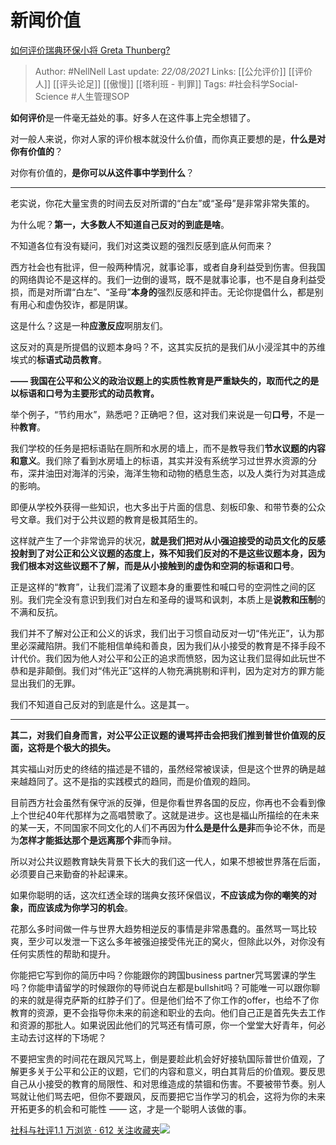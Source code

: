# 新闻价值
[如何评价瑞典环保小将 Greta Thunberg?](https://www.zhihu.com/question/341415289/answer/840493438)

> Author: #NellNell 
Last update: *22/08/2021* 
Links: [[公允评价]] [[评价人]] [[评头论足]] [[傲慢]] [[塔利班 - 判罪]]
Tags: #社会科学Social-Science #人生管理SOP 


  

**如何评价**是一件毫无益处的事。好多人在这件事上完全想错了。

对一般人来说，你对人家的评价根本就没什么价值，而你真正要想的是，**什么是对你有价值的**？

对你有价值的，**是你可以从这件事中学到什么**？

---

老实说，你花大量宝贵的时间去反对所谓的“白左”或“圣母”是非常非常失策的。

为什么呢？**第一，大多数人不知道自己反对的到底是啥**。

不知道各位有没有疑问，我们对这类议题的强烈反感到底从何而来？

西方社会也有批评，但一般两种情况，就事论事，或者自身利益受到伤害。但我国的网络舆论不是这样的。我们一边倒的谩骂，既不是就事论事，也不是自身利益受损，而是对所谓“白左”、“圣母”**本身的**强烈反感和抨击。无论你提倡什么，都是别有用心和虚伪狡诈，都是阴谋。

这是什么？这是一种**应激反应**啊朋友们。

这反对的真是所提倡的议题本身吗？不，这其实反抗的是我们从小浸淫其中的苏维埃式的**标语式动员教育**。

**—— 我国在公平和公义的政治议题上的实质性教育是严重缺失的，**取而代之的是以**标语和口号为主要形式的动员教育。**

举个例子，“节约用水”，熟悉吧？正确吧？但，这对我们来说是一句**口号**，不是一种**教育**。

我们学校的任务是把标语贴在厕所和水房的墙上，而不是教导我们**节水议题的内容和意义**。我们除了看到水房墙上的标语，其实并没有系统学习过世界水资源的分布，深井油田对海洋的污染，海洋生物和动物的栖息生态，以及人类行为对其造成的影响。

即便从学校外获得一些知识，也大多出于片面的信息、刻板印象、和带节奏的公众号文章。我们对于公共议题的教育是极其陌生的。

这样就产生了一个非常诡异的状况，**就是我们把对从小强迫接受的动员文化的反感投射到了对公正和公义议题的态度上，殊不知我们反对的不是这些议题本身，因为我们根本对这些议题不了解，而是从小接触到的虚伪和空洞的标语和口号**。

正是这样的“教育”，让我们混淆了议题本身的重要性和喊口号的空洞性之间的区别。我们完全没有意识到我们对白左和圣母的谩骂和讽刺，本质上是**说教和压制**的不满和反抗。

我们并不了解对公正和公义的诉求，我们出于习惯自动反对一切“伟光正”，认为那里必深藏陷阱。我们不能相信单纯和善良，因为我们从小接受的教育是不择手段不计代价。我们因为他人对公平和公正的追求而愤怒，因为这让我们显得如此玩世不恭和是非颠倒。我们对“伟光正”这样的人物充满挑剔和评判，因为定对方的罪方能显出我们的无罪。

我们不知道自己反对的到底是什么。这是其一。

---

**其二，对我们自身而言，对公平公正议题的谩骂抨击会把我们推到普世价值观的反面，这将是个极大的损失。**

其实福山对历史的终结的描述是不错的，虽然经常被误读，但是这个世界的确是越来越趋同了。这不是指的实践模式的趋同，而是价值观的趋同。

目前西方社会虽然有保守派的反弹，但是你看世界各国的反应，你再也不会看到像上个世纪40年代那样为之高唱赞歌了。这就是进步。这也是福山所描绘的在未来的某一天，不同国家不同文化的人们不再因为**什么是是什么是非**而争论不休，而是为**怎样才能抵达那个是远离那个非**而争辩。

所以对公共议题教育缺失背景下长大的我们这一代人，如果不想被世界落在后面，必须要自己来勤奋的补起课来。

如果你聪明的话，这次红透全球的瑞典女孩环保倡议，**不应该成为你的嘲笑的对象，而应该成为你学习的机会**。

花那么多时间做一件与世界大趋势相逆反的事情是非常愚蠢的。虽然骂一骂比较爽，至少可以发泄一下这么多年被强迫接受伟光正的窝火，但除此以外，对你没有任何实质性的帮助和提升。

你能把它写到你的简历中吗？你能跟你的跨国business partner咒骂罢课的学生吗？你能申请留学的时候跟你的导师说白左都是bullshit吗？可能唯一可以跟你聊的来的就是得克萨斯的红脖子们了。但是他们给不了你工作的offer，也给不了你教育的资源，更不会指导你未来的前途和职业的去向。他们自己正是首先失去工作和资源的那批人。如果说因此他们的咒骂还有情可原，你一个堂堂大好青年，何必主动去讨这样的下场呢？

不要把宝贵的时间花在跟风咒骂上，倒是要趁此机会好好接轨国际普世价值观，了解更多关于公平和公正的议题，它们的内容和意义，明白其背后的价值观。要反思自己从小接受的教育的局限性、和对思维造成的禁锢和伤害。不要被带节奏。别人骂就让他们骂去吧，但你不要跟风，反而要把它当作学习的机会，这将为你的未来开拓更多的机会和可能性 —— 这，才是一个聪明人该做的事。

[社科与社评1.1 万浏览 · 612 关注收藏夹![](https://pic2.zhimg.com/80/v2-b2918ef3f9c19572ba524ac59316a917_1440w.png)](https://zhihu.com/collection/313819737)